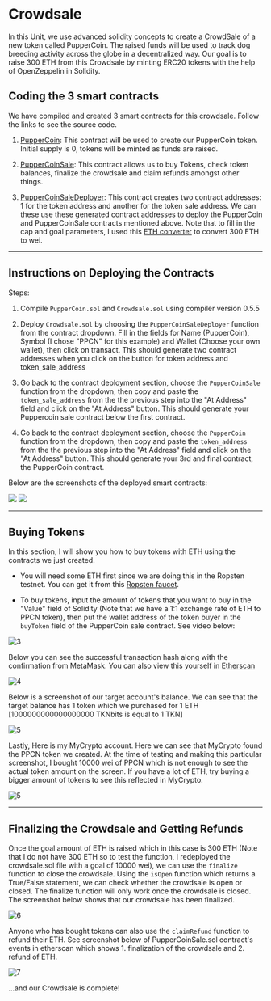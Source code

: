 # Crowdsale

In this Unit, we use advanced solidity concepts to create a CrowdSale of a new token called PupperCoin. The raised funds will be used to track dog breeding activity across the globe in a decentralized way. Our goal is to raise 300 ETH from this Crowdsale by minting ERC20 tokens with the help of OpenZeppelin in Solidity.

## Coding the 3 smart contracts

We have compiled and created 3 smart contracts for this crowdsale. Follow the links to see the source code.

1. [PupperCoin](PupperCoin.sol): This contract will be used to create our PupperCoin token. Initial supply is 0, tokens will be minted as funds are raised.

2. [PupperCoinSale](Crowdsale.sol): This contract allows us to buy Tokens, check token balances, finalize the crowdsale and claim refunds amongst other things.

3. [PupperCoinSaleDeployer](Crowdsale.sol): This contract creates two contract addresses: 1 for the token address and another for the token sale address. We can these use these generated contract addresses to deploy the PupperCoin and PupperCoinSale contracts mentioned above. Note that to fill in the cap and goal parameters, I used this [ETH converter](https://eth-converter.com/) to convert 300 ETH to wei. 

------------------------------

## Instructions on Deploying the Contracts

Steps:
1. Compile `PupperCoin.sol` and `Crowdsale.sol` using compiler version 0.5.5

2. Deploy `Crowdsale.sol` by choosing the `PupperCoinSaleDeployer` function from the contract dropdown. Fill in the fields for Name (PupperCoin), Symbol (I chose "PPCN" for this example) and Wallet (Choose your own wallet), then click on transact. This should generate two contract addresses when you click on the button for token address and token_sale_address

3. Go back to the contract deployment section, choose the `PupperCoinSale` function from the dropdown, then copy and paste the `token_sale_address` from the the previous step into the "At Address" field and click on the "At Address" button. This should generate your Puppercoin sale contract below the first contract. 

4. Go back to the contract deployment section, choose the `PupperCoin` function from the dropdown, then copy and paste the `token_address` from the the previous step into the "At Address" field and click on the "At Address" button. This should generate your 3rd and final contract, the PupperCoin contract.

Below are the screenshots of the deployed smart contracts:

<p float="left">
  <img src="Screenshots/contract_1and2.png"/>
  <img src="Screenshots/contract_3.png"/> 
 </p>

------------------------

## Buying Tokens

In this section, I will show you how to buy tokens with ETH using the contracts we just created. 

- You will need some ETH first since we are doing this in the Ropsten testnet. You can get it from this [Ropsten faucet](https://faucet.ropsten.be/).

- To buy tokens, input the amount of tokens that you want to buy in the "Value" field of Solidity (Note that we have a 1:1 exchange rate of ETH to PPCN token), then put the wallet address of the token buyer in the `buyToken` field of the PupperCoin sale contract. See video below:

![3](Screenshots/BuyingToken_short.gif)

Below you can see the successful transaction hash along with the confirmation from MetaMask. You can also view this yourself in [Etherscan](https://ropsten.etherscan.io/tx/0xc30a02358422004c86984bf5a072bd5c447af0ccf2b35cb283891218883ef865)

![4](Screenshots/etherscan_metamask.png)

Below is a screenshot of our target account's balance. We can see that the target balance has 1 token which we purchased for 1 ETH [1000000000000000000 TKNbits is equal to 1 TKN]

![5](Screenshots/token_balance_edit.png)

Lastly, Here is my MyCrypto account. Here we can see that MyCrypto found the PPCN token we created. At the time of testing and making this particular screenshot, I bought 10000 wei of PPCN which is not enough to see the actual token amount on the screen. If you have a lot of ETH, try buying a bigger amount of tokens to see this reflected in MyCrypto.

![5](Screenshots/mycrypto.png)

-------------------------

## Finalizing the Crowdsale and Getting Refunds

Once the goal amount of ETH is raised which in this case is 300 ETH (Note that I do not have 300 ETH so to test the function, I redeployed the crowdsale.sol file with a goal of 10000 wei), we can use the `finalize` function to close the crowdsale. Using the `isOpen` function which returns a True/False statement, we can check whether the crowdsale is open or closed. The finalize function will only work once the crowdsale is closed. The screenshot below shows that our crowdsale has been finalized.

![6](Screenshots/Finalize.png)

Anyone who has bought tokens can also use the `claimRefund` function to refund their ETH. See screenshot below of PupperCoinSale.sol contract's events in etherscan which shows 1. finalization of the crowdsale and 2. refund of ETH.

![7](Screenshots/contract_events.png)


...and our Crowdsale is complete!